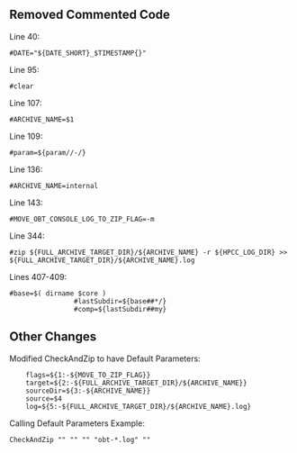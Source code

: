 ## Removed Commented Code

Line 40:
```
#DATE="${DATE_SHORT}_$TIMESTAMP{}"
```

Line 95:
```
#clear
```

Line 107:
```
#ARCHIVE_NAME=$1
```

Line 109:
```
#param=${param//-/}
```

Line 136:
```
#ARCHIVE_NAME=internal
```

Line 143:
```
#MOVE_OBT_CONSOLE_LOG_TO_ZIP_FLAG=-m
```

Line 344:
```
#zip ${FULL_ARCHIVE_TARGET_DIR}/${ARCHIVE_NAME} -r ${HPCC_LOG_DIR} >> ${FULL_ARCHIVE_TARGET_DIR}/${ARCHIVE_NAME}.log 
```

Lines 407-409:
```
#base=$( dirname $core )
                #lastSubdir=${base##*/}
                #comp=${lastSubdir##my}
```
                
## Other Changes

Modified CheckAndZip to have Default Parameters:
```
    flags=${1:-${MOVE_TO_ZIP_FLAG}}
    target=${2:-${FULL_ARCHIVE_TARGET_DIR}/${ARCHIVE_NAME}}
    sourceDir=${3:-${ARCHIVE_NAME}}
    source=$4
    log=${5:-${FULL_ARCHIVE_TARGET_DIR}/${ARCHIVE_NAME}.log}
```

Calling Default Parameters Example:
```
CheckAndZip "" "" "" "obt-*.log" ""
```

